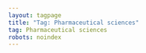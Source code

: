 ```yaml
---
layout: tagpage
title: "Tag: Pharmaceutical sciences"
tag: Pharmaceutical sciences
robots: noindex
---
```


